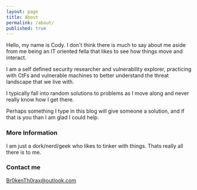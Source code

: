 ```yaml
---
layout: page
title: About
permalink: /about/
published: true
---
```


Hello, my name is Cody. I don't think there is much to say about me aside from me being an IT oriented fella that likes to see how things move and interact.

I am a self defined security researcher and vulnerability explorer, practicing with CtFs and vulnerable machines to better understand the threat landscape that we live with.

I typically fall into random solutions to problems as I move along and never really know how I get there.

Perhaps something I type in this blog will give someone a solution, and if that is you than I am glad I could help.

### More Information

I am just a dork/nerd/geek who likes to tinker with things. Thats really all there is to me.

### Contact me

[Br0kenTh0rax@outlook.com](mailto:Br0kenTh0rax@outlook.com)
